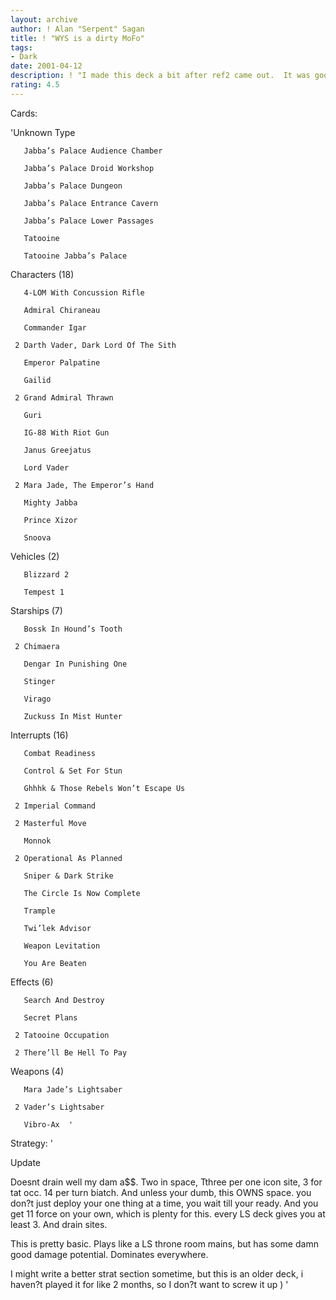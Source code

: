 ```yaml
---
layout: archive
author: ! Alan "Serpent" Sagan
title: ! "WYS is a dirty MoFo"
tags:
- Dark
date: 2001-04-12
description: ! "I made this deck a bit after ref2 came out.  It was good at beating WYS, and no one knew what to expect.  it went undefeated in 3 tournaments."
rating: 4.5
---
```

Cards: 

'Unknown Type

       Jabba’s Palace Audience Chamber 

       Jabba’s Palace Droid Workshop 

       Jabba’s Palace Dungeon 

       Jabba’s Palace Entrance Cavern 

       Jabba’s Palace Lower Passages 

       Tatooine 

       Tatooine Jabba’s Palace 


Characters (18)

       4-LOM With Concussion Rifle 

       Admiral Chiraneau 

       Commander Igar 

     2 Darth Vader, Dark Lord Of The Sith 

       Emperor Palpatine 

       Gailid 

     2 Grand Admiral Thrawn 

       Guri 

       IG-88 With Riot Gun 

       Janus Greejatus 

       Lord Vader 

     2 Mara Jade, The Emperor’s Hand 

       Mighty Jabba 

       Prince Xizor 

       Snoova 


Vehicles (2)

       Blizzard 2 

       Tempest 1 


Starships (7)

       Bossk In Hound’s Tooth 

     2 Chimaera 

       Dengar In Punishing One 

       Stinger 

       Virago 

       Zuckuss In Mist Hunter 


Interrupts (16)

       Combat Readiness 

       Control & Set For Stun 

       Ghhhk & Those Rebels Won’t Escape Us 

     2 Imperial Command 

     2 Masterful Move 

       Monnok 

     2 Operational As Planned 

       Sniper & Dark Strike 

       The Circle Is Now Complete 

       Trample 

       Twi’lek Advisor 

       Weapon Levitation 

       You Are Beaten 


Effects (6)

       Search And Destroy 

       Secret Plans 

     2 Tatooine Occupation 

     2 There’ll Be Hell To Pay 


Weapons (4)

       Mara Jade’s Lightsaber 

     2 Vader’s Lightsaber 

       Vibro-Ax  '

Strategy: '

Update

Doesnt drain well my dam a$$.  Two in space, Tthree per one icon site, 3 for tat occ.  14 per turn biatch.  And unless your dumb, this OWNS space.  you don?t just deploy your one thing at a time, you wait till your ready.  And you get 11 force on your own, which is plenty for this.  every LS deck gives you at least 3.  And drain sites.



This is pretty basic.  Plays like a LS throne room mains, but has some damn good damage potential.  Dominates everywhere.


I might write a better strat section sometime, but this is an older deck, i haven?t played it for like 2 months, so I don?t want to screw it up )    '